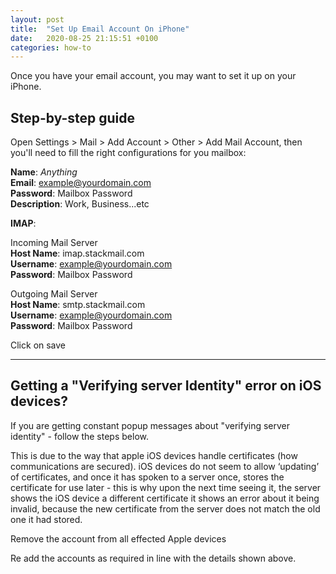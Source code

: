 ```yaml
---
layout: post
title:  "Set Up Email Account On iPhone"
date:   2020-08-25 21:15:51 +0100
categories: how-to
---
```

Once you have your email account, you may want to set it up on your iPhone.

Step-by-step guide
------------------

Open Settings > Mail > Add Account > Other > Add Mail Account, then you'll need to fill the right configurations for you mailbox:

**Name**: _Anything_  
**Email**: example@yourdomain.com  
**Password**: Mailbox Password  
**Description**: Work, Business...etc

**IMAP**:

Incoming Mail Server  
**Host Name**: imap.stackmail.com  
**Username**: example@yourdomain.com  
**Password**: Mailbox Password

Outgoing Mail Server  
**Host Name**: smtp.stackmail.com  
**Username**: example@yourdomain.com  
**Password**: Mailbox Password

Click on save

---

Getting a "Verifying server Identity" error on iOS devices?
-----------------------------------------------------------

If you are getting constant popup messages about "verifying server identity" - follow the steps below.

This is due to the way that apple iOS devices handle certificates (how communications are secured). iOS devices do not seem to allow ‘updating’ of certificates, and once it has spoken to a server once, stores the certificate for use later - this is why upon the next time seeing it, the server shows the iOS device a different certificate it shows an error about it being invalid, because the new certificate from the server does not match the old one it had stored.

Remove the account from all effected Apple devices

Re add the accounts as required in line with the details shown above.
